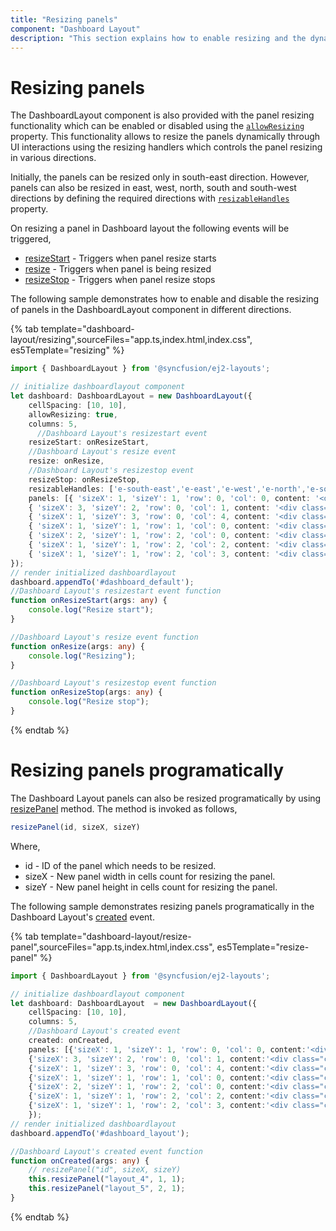 ```yaml
---
title: "Resizing panels"
component: "Dashboard Layout"
description: "This section explains how to enable resizing and the dynamic resizing of panels within the layout in Essential JS 2 DashboardLayout component"
---
```


# Resizing panels

The DashboardLayout component is also provided with the panel resizing functionality which can be enabled or disabled using the [`allowResizing`](../../api/dashboard-layout/#allowresizing) property. This functionality allows to resize the panels dynamically through UI interactions using the resizing handlers which controls the panel resizing in various directions.

Initially, the panels can be resized only in south-east direction. However, panels can also be resized in east, west, north, south and south-west directions by defining the required directions with [`resizableHandles`](../../api/dashboard-layout/#resizablehandles) property.

On resizing a panel in Dashboard layout the following events will be triggered,
* [resizeStart](../../api/dashboard-layout/#resizestart) - Triggers when panel resize starts
* [resize](../../api/dashboard-layout/#resize) - Triggers when panel is being resized
* [resizeStop](../../api/dashboard-layout/#resizestop) - Triggers when panel resize stops

The following sample demonstrates how to enable and disable the resizing of panels in the DashboardLayout component in different directions.

{% tab template="dashboard-layout/resizing",sourceFiles="app.ts,index.html,index.css", es5Template="resizing" %}

```typescript
import { DashboardLayout } from '@syncfusion/ej2-layouts';

// initialize dashboardlayout component
let dashboard: DashboardLayout = new DashboardLayout({
    cellSpacing: [10, 10],
    allowResizing: true,
    columns: 5,
      //Dashboard Layout's resizestart event
    resizeStart: onResizeStart,
    //Dashboard Layout's resize event
    resize: onResize,
    //Dashboard Layout's resizestop event
    resizeStop: onResizeStop,
    resizableHandles: ['e-south-east','e-east','e-west','e-north','e-south'],
    panels: [{ 'sizeX': 1, 'sizeY': 1, 'row': 0, 'col': 0, content: '<div class="content">0</div>' },
    { 'sizeX': 3, 'sizeY': 2, 'row': 0, 'col': 1, content: '<div class="content">1</div>' },
    { 'sizeX': 1, 'sizeY': 3, 'row': 0, 'col': 4, content: '<div class="content">2</div>' },
    { 'sizeX': 1, 'sizeY': 1, 'row': 1, 'col': 0, content: '<div class="content">3</div>' },
    { 'sizeX': 2, 'sizeY': 1, 'row': 2, 'col': 0, content: '<div class="content">4</div>' },
    { 'sizeX': 1, 'sizeY': 1, 'row': 2, 'col': 2, content: '<div class="content">5</div>' },
    { 'sizeX': 1, 'sizeY': 1, 'row': 2, 'col': 3, content: '<div class="content">6</div>' }]
});
// render initialized dashboardlayout
dashboard.appendTo('#dashboard_default');
//Dashboard Layout's resizestart event function
function onResizeStart(args: any) {
    console.log("Resize start");
}

//Dashboard Layout's resize event function
function onResize(args: any) {
    console.log("Resizing");
}

//Dashboard Layout's resizestop event function
function onResizeStop(args: any) {
    console.log("Resize stop");
}
```

{% endtab %}

# Resizing panels programatically

The Dashboard Layout panels can also be resized programatically by using [resizePanel](../../api/dashboard-layout/#resizepanel) method. The method is invoked as follows,

```js
resizePanel(id, sizeX, sizeY)

```

Where,
* id - ID of the panel which needs to be resized.
* sizeX - New panel width in cells count for resizing the panel.
* sizeY - New panel height in cells count for resizing the panel.

The following sample demonstrates resizing panels programatically in the Dashboard Layout's [created](../../api/dashboard-layout/#created) event.

{% tab template="dashboard-layout/resize-panel",sourceFiles="app.ts,index.html,index.css", es5Template="resize-panel" %}

```typescript
import { DashboardLayout } from '@syncfusion/ej2-layouts';

// initialize dashboardlayout component
let dashboard: DashboardLayout  = new DashboardLayout({
    cellSpacing: [10, 10],
    columns: 5,
    //Dashboard Layout's created event
    created: onCreated,
    panels: [{'sizeX': 1, 'sizeY': 1, 'row': 0, 'col': 0, content:'<div class="content">0</div>'},
    {'sizeX': 3, 'sizeY': 2, 'row': 0, 'col': 1, content:'<div class="content">1</div>'},
    {'sizeX': 1, 'sizeY': 3, 'row': 0, 'col': 4, content:'<div class="content">2</div>'},
    {'sizeX': 1, 'sizeY': 1, 'row': 1, 'col': 0, content:'<div class="content">3</div>'},
    {'sizeX': 2, 'sizeY': 1, 'row': 2, 'col': 0, content:'<div class="content">4</div>'},
    {'sizeX': 1, 'sizeY': 1, 'row': 2, 'col': 2, content:'<div class="content">5</div>'},
    {'sizeX': 1, 'sizeY': 1, 'row': 2, 'col': 3, content:'<div class="content">6</div>'}]
    });
// render initialized dashboardlayout
dashboard.appendTo('#dashboard_layout');

//Dashboard Layout's created event function
function onCreated(args: any) {
    // resizePanel("id", sizeX, sizeY)
    this.resizePanel("layout_4", 1, 1);
    this.resizePanel("layout_5", 2, 1);
}
```

{% endtab %}
